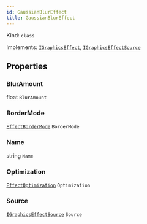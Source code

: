 ```yaml
---
id: GaussianBlurEffect
title: GaussianBlurEffect
---
```


Kind: `class`

Implements: [`IGraphicsEffect`](https://docs.microsoft.com/uwp/api/Windows.Graphics.Effects.IGraphicsEffect), [`IGraphicsEffectSource`](https://docs.microsoft.com/uwp/api/Windows.Graphics.Effects.IGraphicsEffectSource)

## Properties
### BlurAmount
 float `BlurAmount`

### BorderMode
 [`EffectBorderMode`](EffectBorderMode) `BorderMode`

### Name
 string `Name`

### Optimization
 [`EffectOptimization`](EffectOptimization) `Optimization`

### Source
 [`IGraphicsEffectSource`](https://docs.microsoft.com/uwp/api/Windows.Graphics.Effects.IGraphicsEffectSource) `Source`




